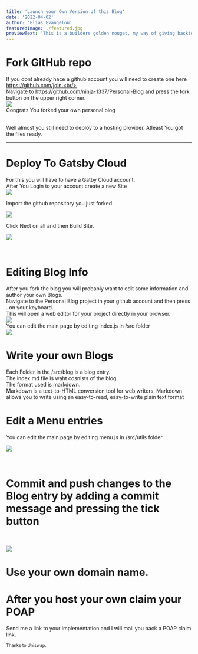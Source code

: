 ```yaml
---
title: 'Launch your Own Version of this Blog'
date: '2022-04-02'
author: 'Elias Evangelou'
featuredImage: ./featured.jpg
previewText: 'This is a builders golden nouget, my way of giving backto the community'
---
```


# Fork GitHub repo

If you dont already hace a github account you will need to create one here https://github.com/join.<br/><br/>
Navigate to https://github.com/ninja-1337/Personal-Blog and press the fork button on the upper right corner.<br/>
![](open.jpg)
<br/>
Congratz You forked your own personal blog

<br/>
Well almost you still need to deploy to a hosting provider.
Atleast You got the files ready.
<br/>

---
# Deploy To Gatsby Cloud
For this you will have to have a Gatby Cloud account.<br/>
After You Login to your account create a new Site<br/>
![](Gatsbynewsite.jpg)
<br/>

Import the github repository you just forked.<br/>

![](import.jpg)

Click Next on all and then Build Site.<br/>

![](Config.jpg)

<br/>

# Editing Blog Info 

After you fork the blog you will probably want to edit some information and author your own Blogs.<br/>
Navigate to the Personal Blog project in your github account and then press . on your keyboard.<br/>
This will open a web editor for your project directly in your browser.<br/>
![](gitide.jpg)
<br/>
You can edit the main page by editing index.js in /src folder
<br/>
![](editmainpage.jpg)

# Write your own Blogs
Each Folder in the /src/blog is a blog entry.<br/>
The index.md file is waht cosnists of the blog.<br/>
The format used is markdown.<br/>
Markdown is a text-to-HTML conversion tool for web writers. Markdown allows you to write using an easy-to-read, easy-to-write plain text format<br/>
# Edit a Menu entries

You can edit the main page by editing menu.js in /src/utils folder
<br/> 

![](editmenu.jpg)

<br/>

# Commit and push changes to the Blog entry by adding a commit message and pressing the tick button

<br/>

![](commit.jpg)

# Use your own domain name.

# After you host your own claim your POAP

Send me a link to your implementation and I will mail you back a POAP claim link.




<small>Thanks to Uniswap.</small>
